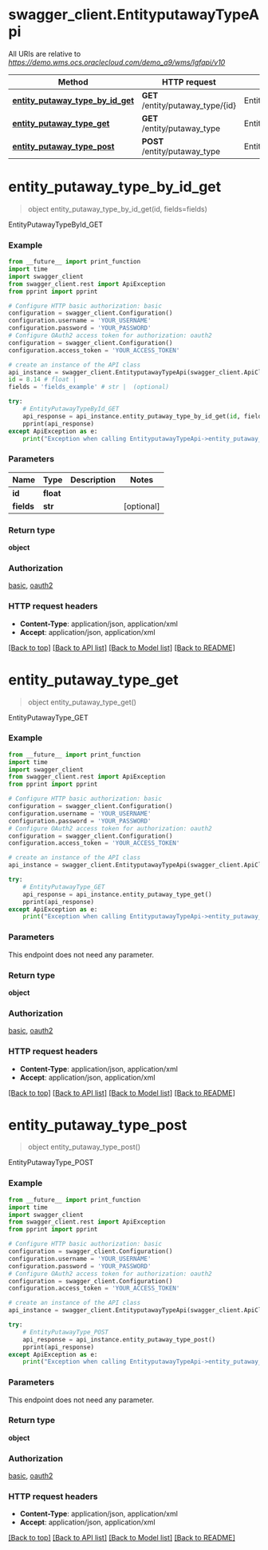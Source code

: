 # swagger_client.EntityputawayTypeApi

All URIs are relative to *https://demo.wms.ocs.oraclecloud.com/demo_a9/wms/lgfapi/v10*

Method | HTTP request | Description
------------- | ------------- | -------------
[**entity_putaway_type_by_id_get**](EntityputawayTypeApi.md#entity_putaway_type_by_id_get) | **GET** /entity/putaway_type/{id} | EntityPutawayTypeById_GET
[**entity_putaway_type_get**](EntityputawayTypeApi.md#entity_putaway_type_get) | **GET** /entity/putaway_type | EntityPutawayType_GET
[**entity_putaway_type_post**](EntityputawayTypeApi.md#entity_putaway_type_post) | **POST** /entity/putaway_type | EntityPutawayType_POST


# **entity_putaway_type_by_id_get**
> object entity_putaway_type_by_id_get(id, fields=fields)

EntityPutawayTypeById_GET



### Example
```python
from __future__ import print_function
import time
import swagger_client
from swagger_client.rest import ApiException
from pprint import pprint

# Configure HTTP basic authorization: basic
configuration = swagger_client.Configuration()
configuration.username = 'YOUR_USERNAME'
configuration.password = 'YOUR_PASSWORD'
# Configure OAuth2 access token for authorization: oauth2
configuration = swagger_client.Configuration()
configuration.access_token = 'YOUR_ACCESS_TOKEN'

# create an instance of the API class
api_instance = swagger_client.EntityputawayTypeApi(swagger_client.ApiClient(configuration))
id = 8.14 # float | 
fields = 'fields_example' # str |  (optional)

try:
    # EntityPutawayTypeById_GET
    api_response = api_instance.entity_putaway_type_by_id_get(id, fields=fields)
    pprint(api_response)
except ApiException as e:
    print("Exception when calling EntityputawayTypeApi->entity_putaway_type_by_id_get: %s\n" % e)
```

### Parameters

Name | Type | Description  | Notes
------------- | ------------- | ------------- | -------------
 **id** | **float**|  | 
 **fields** | **str**|  | [optional] 

### Return type

**object**

### Authorization

[basic](../README.md#basic), [oauth2](../README.md#oauth2)

### HTTP request headers

 - **Content-Type**: application/json, application/xml
 - **Accept**: application/json, application/xml

[[Back to top]](#) [[Back to API list]](../README.md#documentation-for-api-endpoints) [[Back to Model list]](../README.md#documentation-for-models) [[Back to README]](../README.md)

# **entity_putaway_type_get**
> object entity_putaway_type_get()

EntityPutawayType_GET



### Example
```python
from __future__ import print_function
import time
import swagger_client
from swagger_client.rest import ApiException
from pprint import pprint

# Configure HTTP basic authorization: basic
configuration = swagger_client.Configuration()
configuration.username = 'YOUR_USERNAME'
configuration.password = 'YOUR_PASSWORD'
# Configure OAuth2 access token for authorization: oauth2
configuration = swagger_client.Configuration()
configuration.access_token = 'YOUR_ACCESS_TOKEN'

# create an instance of the API class
api_instance = swagger_client.EntityputawayTypeApi(swagger_client.ApiClient(configuration))

try:
    # EntityPutawayType_GET
    api_response = api_instance.entity_putaway_type_get()
    pprint(api_response)
except ApiException as e:
    print("Exception when calling EntityputawayTypeApi->entity_putaway_type_get: %s\n" % e)
```

### Parameters
This endpoint does not need any parameter.

### Return type

**object**

### Authorization

[basic](../README.md#basic), [oauth2](../README.md#oauth2)

### HTTP request headers

 - **Content-Type**: application/json, application/xml
 - **Accept**: application/json, application/xml

[[Back to top]](#) [[Back to API list]](../README.md#documentation-for-api-endpoints) [[Back to Model list]](../README.md#documentation-for-models) [[Back to README]](../README.md)

# **entity_putaway_type_post**
> object entity_putaway_type_post()

EntityPutawayType_POST



### Example
```python
from __future__ import print_function
import time
import swagger_client
from swagger_client.rest import ApiException
from pprint import pprint

# Configure HTTP basic authorization: basic
configuration = swagger_client.Configuration()
configuration.username = 'YOUR_USERNAME'
configuration.password = 'YOUR_PASSWORD'
# Configure OAuth2 access token for authorization: oauth2
configuration = swagger_client.Configuration()
configuration.access_token = 'YOUR_ACCESS_TOKEN'

# create an instance of the API class
api_instance = swagger_client.EntityputawayTypeApi(swagger_client.ApiClient(configuration))

try:
    # EntityPutawayType_POST
    api_response = api_instance.entity_putaway_type_post()
    pprint(api_response)
except ApiException as e:
    print("Exception when calling EntityputawayTypeApi->entity_putaway_type_post: %s\n" % e)
```

### Parameters
This endpoint does not need any parameter.

### Return type

**object**

### Authorization

[basic](../README.md#basic), [oauth2](../README.md#oauth2)

### HTTP request headers

 - **Content-Type**: application/json, application/xml
 - **Accept**: application/json, application/xml

[[Back to top]](#) [[Back to API list]](../README.md#documentation-for-api-endpoints) [[Back to Model list]](../README.md#documentation-for-models) [[Back to README]](../README.md)

